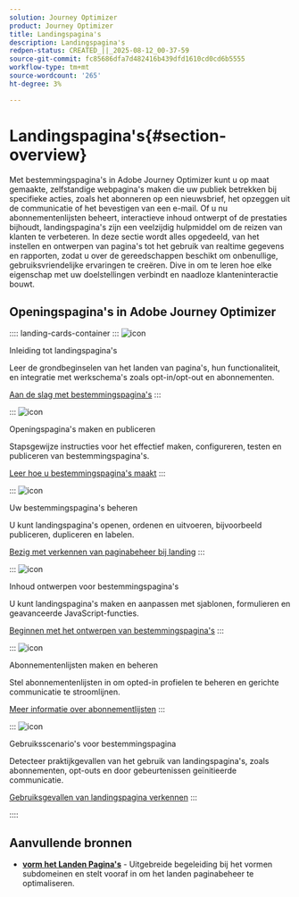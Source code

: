 ```yaml
---
solution: Journey Optimizer
product: Journey Optimizer
title: Landingspagina's
description: Landingspagina's
redpen-status: CREATED_||_2025-08-12_00-37-59
source-git-commit: fc85686dfa7d482416b439dfd1610cd0cd6b5555
workflow-type: tm+mt
source-wordcount: '265'
ht-degree: 3%

---
```



# Landingspagina&#39;s{#section-overview}

Met bestemmingspagina&#39;s in Adobe Journey Optimizer kunt u op maat gemaakte, zelfstandige webpagina&#39;s maken die uw publiek betrekken bij specifieke acties, zoals het abonneren op een nieuwsbrief, het opzeggen uit de communicatie of het bevestigen van een e-mail. Of u nu abonnementenlijsten beheert, interactieve inhoud ontwerpt of de prestaties bijhoudt, landingspagina&#39;s zijn een veelzijdig hulpmiddel om de reizen van klanten te verbeteren. In deze sectie wordt alles opgedeeld, van het instellen en ontwerpen van pagina&#39;s tot het gebruik van realtime gegevens en rapporten, zodat u over de gereedschappen beschikt om onbenullige, gebruiksvriendelijke ervaringen te creëren. Dive in om te leren hoe elke eigenschap met uw doelstellingen verbindt en naadloze klanteninteractie bouwt.

## Openingspagina&#39;s in Adobe Journey Optimizer

:::: landing-cards-container
:::
![icon](https://cdn.experienceleague.adobe.com/icons/book.svg)

Inleiding tot landingspagina&#39;s

Leer de grondbeginselen van het landen van pagina&#39;s, hun functionaliteit, en integratie met werkschema&#39;s zoals opt-in/opt-out en abonnementen.

[Aan de slag met bestemmingspagina&#39;s](../using/landing-pages/get-started-lp.md)
:::

:::
![icon](https://cdn.experienceleague.adobe.com/icons/circle-play.svg)

Openingspagina&#39;s maken en publiceren

Stapsgewijze instructies voor het effectief maken, configureren, testen en publiceren van bestemmingspagina&#39;s.

[Leer hoe u bestemmingspagina&#39;s maakt](../using/landing-pages/create-lp.md)
:::

:::
![icon](https://cdn.experienceleague.adobe.com/icons/list-check.svg)

Uw bestemmingspagina&#39;s beheren

U kunt landingspagina&#39;s openen, ordenen en uitvoeren, bijvoorbeeld publiceren, dupliceren en labelen.

[Bezig met verkennen van paginabeheer bij landing](../using/landing-pages/manage-lp.md)
:::

:::
![icon](https://cdn.experienceleague.adobe.com/icons/puzzle-piece.svg)

Inhoud ontwerpen voor bestemmingspagina&#39;s

U kunt landingspagina&#39;s maken en aanpassen met sjablonen, formulieren en geavanceerde JavaScript-functies.

[Beginnen met het ontwerpen van bestemmingspagina&#39;s](landing-pages-design-landing-page.md)
:::

:::
![icon](https://cdn.experienceleague.adobe.com/icons/list-check.svg)

Abonnementenlijsten maken en beheren

Stel abonnementenlijsten in om opted-in profielen te beheren en gerichte communicatie te stroomlijnen.

[Meer informatie over abonnementlijsten](../using/landing-pages/subscription-list.md)
:::

:::
![icon](https://cdn.experienceleague.adobe.com/icons/bullseye.svg)

Gebruiksscenario&#39;s voor bestemmingspagina

Detecteer praktijkgevallen van het gebruik van landingspagina&#39;s, zoals abonnementen, opt-outs en door gebeurtenissen geïnitieerde communicatie.

[Gebruiksgevallen van landingspagina verkennen](../using/landing-pages/lp-use-cases.md)
:::

::::


## Aanvullende bronnen

- **[vorm het Landen Pagina&#39;s](lp-configuration-landing-page.md)** - Uitgebreide begeleiding bij het vormen subdomeinen en stelt vooraf in om het landen paginabeheer te optimaliseren.

